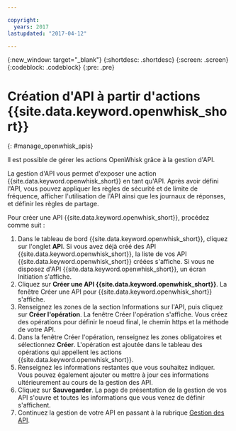 ```yaml
---

copyright:
  years: 2017
lastupdated: "2017-04-12"

---
```



{:new_window: target="_blank"}
{:shortdesc: .shortdesc}
{:screen: .screen}
{:codeblock: .codeblock}
{:pre: .pre}

# Création d'API à partir d'actions {{site.data.keyword.openwhisk_short}}
{: #manage_openwhisk_apis}

Il est possible de gérer les actions OpenWhisk grâce à la gestion d'API. 

La gestion d'API vous permet d'exposer une action {{site.data.keyword.openwhisk_short}} en tant qu'API. Après avoir défini l'API, vous pouvez appliquer les règles de sécurité et de limite de fréquence, afficher l'utilisation de l'API ainsi que les journaux de réponses, et définir les règles de partage.  

Pour créer une API {{site.data.keyword.openwhisk_short}}, procédez comme suit : 

1. Dans le tableau de bord {{site.data.keyword.openwhisk_short}}, cliquez sur l'onglet **API**. Si vous avez déjà créé des API {{site.data.keyword.openwhisk_short}}, la liste de vos API {{site.data.keyword.openwhisk_short}} créées s'affiche. Si vous ne disposez d'API {{site.data.keyword.openwhisk_short}}, un écran Initiation s'affiche. 
2. Cliquez sur **Créer une API {{site.data.keyword.openwhisk_short}}**. La fenêtre Créer une API pour {{site.data.keyword.openwhisk_short}} s'affiche.  
3. Renseignez les zones de la section Informations sur l'API, puis cliquez sur **Créer l'opération**. La fenêtre Créer l'opération s'affiche. Vous créez des opérations pour définir le noeud final, le chemin https et la méthode de votre API.
4. Dans la fenêtre Créer l'opération, renseignez les zones obligatoires et sélectionnez **Créer**. L'opération est ajoutée dans le tableau des opérations qui appellent les actions {{site.data.keyword.openwhisk_short}}.
5. Renseignez les informations restantes que vous souhaitez indiquer. Vous pouvez également ajouter ou mettre à jour ces informations ultérieurement au cours de la gestion des API. 
6. Cliquez sur **Sauvegarder**. La page de présentation de la gestion de vos API s'ouvre et toutes les informations que vous venez de définir s'affichent. 
7. Continuez la gestion de votre API en passant à la rubrique [Gestion des API](manage_apis.html).
